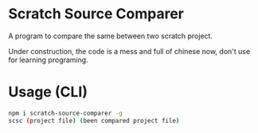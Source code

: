 # Scratch Source Comparer

A program to compare the same between two scratch project.

Under construction, the code is a mess and full of chinese now, don't use for learning programing.

# Usage (CLI)

```bash
npm i scratch-source-comparer -g
scsc (project file) (been compared project file)
```

